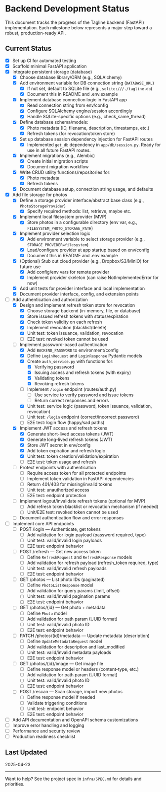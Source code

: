 # Backend Development Status

This document tracks the progress of the Tagline backend (FastAPI) implementation. Each milestone below represents a major step toward a robust, production-ready API.

## Current Status

- [x] Set up CI for automated testing
- [x] Scaffold minimal FastAPI application
- [x] Integrate persistent storage (database)
    - [x] Choose database library/ORM (e.g., SQLAlchemy)
    - [x] Add environment variable for DB connection string (`DATABASE_URL`)
        - [x] If not set, default to SQLite file (e.g., `sqlite:///./tagline.db`)
        - [x] Document this in README and .env.example
    - [x] Implement database connection logic in FastAPI app
        - [x] Read connection string from env/config
        - [x] Configure SQLAlchemy engine/session accordingly
        - [x] Handle SQLite-specific options (e.g., check_same_thread)
    - [x] Define database schema/models:
        - [x] Photo metadata (ID, filename, description, timestamps, etc.)
        - [x] Refresh tokens (for revocation/token store)
    - [x] Set up database session dependency injection for FastAPI routes
        - [x] Implemented `get_db` dependency in `app/db/session.py`. Ready for use in all future FastAPI routes.
    - [x] Implement migrations (e.g., Alembic)
        - [x] Create initial migration scripts
        - [x] Document migration workflow
    - [x] Write CRUD utility functions/repositories for:
        - [x] Photo metadata
        - [x] Refresh tokens
    - [x] Document database setup, connection string usage, and defaults
- [x] Add file storage for photos
    - [x] Define a storage provider interface/abstract base class (e.g., `PhotoStorageProvider`)
        - [x] Specify required methods: list, retrieve, maybe etc.
    - [x] Implement local filesystem provider (MVP)
        - [x] Store photos in a configurable directory (env var, e.g., `FILESYSTEM_PHOTO_STORAGE_PATH`)
    - [x] Implement provider selection logic
        - [x] Add environment variable to select storage provider (e.g., `STORAGE_PROVIDER=filesystem`)
        - [x] Load/configure provider at app startup based on env/config
        - [x] Document this in README and .env.example
    - [x] (Optional) Stub out cloud provider (e.g., Dropbox/S3/MinIO) for future use
        - [x] Add config/env vars for remote provider
        - [x] Implement provider skeleton (can raise NotImplementedError for now)
    - [x] Add unit tests for provider interface and local implementation
    - [x] Document provider interface, config, and extension points
- [ ] Add authentication and authorization
    - [x] Design and implement refresh token store for revocation
        - [x] Choose storage backend (in-memory, file, or database)
        - [x] Store issued refresh tokens with status/expiration
        - [x] Check token validity on each refresh
        - [x] Implement revocation (blacklist/delete)
        - [x] Unit test: token issuance, validation, revocation
        - [ ] E2E test: revoked token cannot be used
    - [ ] Implement password-based authentication
        - [x] Add `BACKEND_PASSWORD` to environment/config
        - [x] Define `LoginRequest` and `LoginResponse` Pydantic models
        - [x] Create `auth_service.py` with functions for:
            - [x] Verifying password
            - [x] Issuing access and refresh tokens (with expiry)
            - [x] Validating tokens
            - [x] Revoking refresh tokens
        - [ ] Implement `/login` endpoint (routes/auth.py)
            - [ ] Use service to verify password and issue tokens
            - [ ] Return correct responses and errors
        - [x] Unit test: service logic (password, token issuance, validation, revocation)
        - [ ] Unit test: `/login` endpoint (correct/incorrect password)
        - [ ] E2E test: login flow (happy/sad paths)
    - [x] Implement JWT access and refresh tokens
        - [x] Generate short-lived access tokens (JWT)
        - [x] Generate long-lived refresh tokens (JWT)
        - [x] Store JWT secret in env/config
        - [x] Add token expiration and refresh logic
        - [x] Unit test: token creation/validation/expiration
        - [ ] E2E test: token usage and refresh
    - [ ] Protect endpoints with authentication
        - [ ] Require access token for all protected endpoints
        - [ ] Implement token validation in FastAPI dependencies
        - [ ] Return 401/403 for missing/invalid tokens
        - [ ] Unit test: unauthorized access
        - [ ] E2E test: endpoint protection
    - [ ] Implement logout/invalidate refresh tokens (optional for MVP)
        - [ ] Add refresh token blacklist or revocation mechanism (if needed)
        - [ ] Unit/E2E test: revoked token cannot be used
    - [ ] Document authentication flow and error responses
- [ ] Implement core API endpoints
    - [ ] POST /login — Authenticate, get tokens
        - [ ] Add validation for login payload (password required, type)
        - [ ] Unit test: valid/invalid login payloads
        - [ ] E2E test: endpoint behavior
    - [ ] POST /refresh — Get new access token
        - [ ] Define `RefreshRequest` and `RefreshResponse` models
        - [ ] Add validation for refresh payload (refresh_token required, type)
        - [ ] Unit test: valid/invalid refresh payloads
        - [ ] E2E test: endpoint behavior
    - [ ] GET /photos — List photo IDs (paginated)
        - [ ] Define `PhotoListResponse` model
        - [ ] Add validation for query params (limit, offset)
        - [ ] Unit test: valid/invalid pagination params
        - [ ] E2E test: endpoint behavior
    - [ ] GET /photos/{id} — Get photo + metadata
        - [ ] Define `Photo` model
        - [ ] Add validation for path param (UUID format)
        - [ ] Unit test: valid/invalid photo ID
        - [ ] E2E test: endpoint behavior
    - [ ] PATCH /photos/{id}/metadata — Update metadata (description)
        - [ ] Define `UpdateMetadataRequest` model
        - [ ] Add validation for description and last_modified
        - [ ] Unit test: valid/invalid metadata payloads
        - [ ] E2E test: endpoint behavior
    - [ ] GET /photos/{id}/image — Get image file
        - [ ] Define response model or headers (content-type, etc.)
        - [ ] Add validation for path param (UUID format)
        - [ ] Unit test: valid/invalid photo ID
        - [ ] E2E test: endpoint behavior
    - [ ] POST /rescan — Scan storage, import new photos
        - [ ] Define response model if needed
        - [ ] Validate triggering conditions
        - [ ] Unit test: endpoint behavior
        - [ ] E2E test: endpoint behavior
- [ ] Add API documentation and OpenAPI schema customizations
- [ ] Improve error handling and logging
- [ ] Performance and security review
- [ ] Production readiness checklist

## Last Updated
2025-04-23

---

Want to help? See the project spec in `infra/SPEC.md` for details and priorities.
